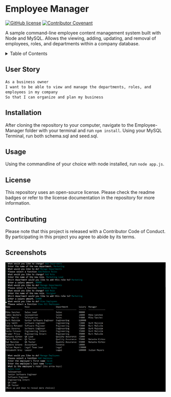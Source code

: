 # Employee Manager

[![GitHub license](https://img.shields.io/github/license/PeterBaker644/Employee-Manager)](https://github.com/PeterBaker644/Employee-Manager/blob/master/LICENSE) [![Contributor Covenant](https://img.shields.io/badge/Contributor%20Covenant-v2.0%20adopted-ff69b4.svg)](https://www.contributor-covenant.org/version/2/0/code_of_conduct/code_of_conduct.md)

A sample command-line employee content management system built with Node and MySQL. Allows the viewing, adding, updating, and removal of employees, roles, and departments within a company database.

<details>
<summary>Table of Contents</summary>

## Table of Contents
* Title
* Description
* [User Story](#user-story)
* [Installation](#installation)
* [Usage](#usage)
* [License](#license)
* [Contributing](#contributing)
* [Screenshots](#screenshots)

</details>

## User Story

```
As a business owner
I want to be able to view and manage the departments, roles, and employees in my company
So that I can organize and plan my business
```

## Installation
After cloning the repository to your computer, navigate to the Employee-Manager folder with your terminal and run `npm install`. Using your MySQL Terminal, run both schema.sql and seed.sql.  

## Usage
Using the commandline of your choice with node installed, run `node app.js`.

## License
This repository uses an open-source license. Please check the readme badges or refer to the license documentation in the repository for more information.

## Contributing

Please note that this project is released with a Contributor Code of Conduct. By participating in this project you agree to abide by its terms.

## Screenshots

![Screenshot of the CLI](https://raw.githubusercontent.com/PeterBaker644/Employee-Manager/master/screenshots/screenshot-1.png)
